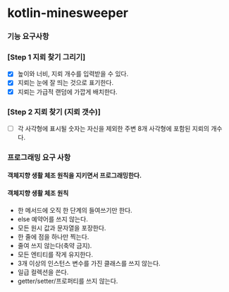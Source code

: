 # kotlin-minesweeper

### 기능 요구사항

### [Step 1 지뢰 찾기 그리기]

* [x] 높이와 너비, 지뢰 개수를 입력받을 수 있다.
* [x] 지뢰는 눈에 잘 띄는 것으로 표기한다.
* [x] 지뢰는 가급적 랜덤에 가깝게 배치한다.

### [Step 2 지뢰 찾기 (지뢰 갯수)]

* [ ] 각 사각형에 표시될 숫자는 자신을 제외한 주변 8개 사각형에 포함된 지뢰의 개수다.

### 프로그래밍 요구 사항

#### 객체지향 생활 체조 원칙을 지키면서 프로그래밍한다.

#### 객체지향 생활 체조 원칙

* 한 메서드에 오직 한 단계의 들여쓰기만 한다.
* else 예약어를 쓰지 않는다.
* 모든 원시 값과 문자열을 포장한다.
* 한 줄에 점을 하나만 찍는다.
* 줄여 쓰지 않는다(축약 금지).
* 모든 엔티티를 작게 유지한다.
* 3개 이상의 인스턴스 변수를 가진 클래스를 쓰지 않는다.
* 일급 컬렉션을 쓴다.
* getter/setter/프로퍼티를 쓰지 않는다.
